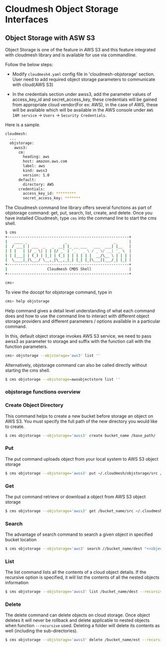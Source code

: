 # Cloudmesh Object Storage Interfaces

## Object Storage with ASW S3

Object Storage is one of the feature in AWS S3 and this feature integrated with cloudmesh library and is available 
for use via commandline. 

Follow the below steps:

- Modify `cloudmesh4.yaml` config file in 'cloudmesh-objstorage' section. User need to add required object storage parameters to communicate with cloud(AWS S3)

- In the credentials section under awss3, add the parameter values of access_key_id and secret_access_key, these credentials will be gained from appropriate cloud vendor(For ex: AWS), in the case of AWS, these will be available which will be available in the AWS console under 
`AWS IAM service` -> `Users` -> `Security Credentials`. 


Here is a sample.

```bash
cloudmesh:
  ...
  objstorage:
    awss3:
      cm:
        heading: aws
        host: amazon.aws.com
        label: aws
        kind: awss3
        version: 1.0
      default:
        directory: AWS
      credentials:
        access_key_id: *********
        secret_access_key: *******
```

The Cloudmesh command line library offers several functions as part of objstorage command: 
get, put, search, list, create, and delete. 
Once you have installed Cloudmesh, type `cms` into the command line to start the
cms shell. 

```bash
$ cms
+-------------------------------------------------------+
|   ____ _                 _                     _      |
|  / ___| | ___  _   _  __| |_ __ ___   ___  ___| |__   |
| | |   | |/ _ \| | | |/ _` | '_ ` _ \ / _ \/ __| '_ \  |
| | |___| | (_) | |_| | (_| | | | | | |  __/\__ \ | | | |
|  \____|_|\___/ \__,_|\__,_|_| |_| |_|\___||___/_| |_| |
+-------------------------------------------------------+
|                  Cloudmesh CMD5 Shell                 |
+-------------------------------------------------------+

cms>
```

To view the docopt for objstorage command, type in 

```bash
cms> help objstorage 
```

Help command gives a detail level understanding of what each command does and 
how to use the command line to interact with different object storage providers and 
different parameters / options available in a particular command. 

In this, default object storage invokes AWS S3 service, we need to pass awss3 as parameter to storage 
and suffix with the function call with the function parameters.

```bash
cms> objstorage --objstorage='aws3' list ''
```

Alternatively, objstorage command can also be called directly without starting the 
cms shell.

```bash
$ cms objstorage --objstorage=awsobjectstore list ''
```

### objstorage functions overview


### Create Object Directory 

This command helps to create a new bucket before storage an object on AWS S3. You must specify the 
full path of the new directory you would like to create. 

```bash
$ cms objstorage --objstorage='awss3' create bucket_name /base_path/
```

### Put

The put command uploads object from your local system to AWS S3 object storage 

```bash
$ cms objstorage --objstorage='awss3' put ~/.cloudmesh/objstorage/src /base_path/dest --recursive
```


### Get

The put command retrieve or download a object from AWS S3 object storage 

```bash
$ cms objstorage --objstorage='awss3' get /bucket_name/src ~/.cloudmesh/objstorage/dest --recursive
```


### Search

The advantage of search command to search a given object in specified bucket location


```bash
$ cms objstorage --objstorage='aws3' search //bucket_name/dest "<<objectname>>" --recursive
```

### List

The list command lists all the contents of a cloud object details. If the recursive 
option is specified, it will list the contents of all the nested objects information 

```bash
$ cms objstorage --objstorage='awss3' list /bucket_name/dest --recursive
```


### Delete

The delete command can delete objects on cloud storage. Once object deletes it will never be rollback and delete applicable to nested objects when function `--recursive` used. 
Deleting a folder will delete its contents as well (including the 
sub-directories).

```bash
$ cms objstorage --objstorage='awss3' delete /bucket_name/est --recursive
```

